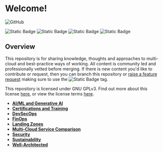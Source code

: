 # Welcome!

![GitHub](https://img.shields.io/github/license/ascoarchitect/multi-cloud-architecture?color=purple)

![Static Badge](https://img.shields.io/badge/Cloud%20Provider-AWS-orange) ![Static Badge](https://img.shields.io/badge/Cloud%20Provider-Azure-lightblue) ![Static Badge](https://img.shields.io/badge/Cloud%20Provider-Google%20Cloud-blue) ![Static Badge](https://img.shields.io/badge/Cloud%20Provider-Agnostic-darkgreen)

## Overview

This repository is for sharing knowledge, thoughts and approaches to multi-cloud and best-practice ways of working. All content is community led and professionally vetted before merging. If there is new content you'd like to contribute or request, then you can branch this repository or [raise a feature request](./issues) making sure to use the ![Static Badge](https://img.shields.io/badge/feature-orange) tag.

This repository is licensed under GNU GPLv3. Find out more about this license [here](https://choosealicense.com/licenses/gpl-3.0/), or view the license terms [here](./LICENSE).

 -  **[AI/ML and Generative AI](./aiml-and-generativeai/README.md)**
 -  **[Certifications and Training](./certifications-and-training/README.md)**
 -  **[DevSecOps](./devsecops/README.md)**
 -  **[FinOps](./finops/README.md)**
 -  **[Landing Zones](./landing-zones/README.md)**
 -  **[Multi-Cloud Service Comparison](./multi-cloud-service-comparison/README.md)**
 -  **[Security](./security/README.md)**
 -  **[Sustainability](./sustainability/README.md)**
 -  **[Well-Architected](./well-architected/README.md)**
